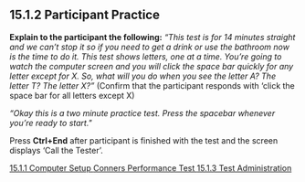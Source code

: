## 15.1.2 Participant Practice

**Explain to the participant the following:**  _“This test is for 14 minutes straight and we can’t stop it so if you need to get a drink or use the bathroom now is the time to do it. This test shows letters, one at a time. You’re going to watch the computer screen and you will click the space bar quickly for any letter except for X. So, what will you do when you see the letter A? The letter T? The letter X?”_ (Confirm that the participant responds with ‘click the space bar for all letters except X)

_“Okay this is a two minute practice test. Press the spacebar whenever you’re ready to start."_

Press **Ctrl+End** after participant is finished with the test and the screen displays ‘Call the Tester’.


<div class="center">
<div class="btn-group">
  <a href=":pages_path:/manuals/conners-performance-test/15-01-01-computer-setup.md" class="btn btn-default">
    <span class="glyphicon glyphicon-chevron-left"></span>
    15.1.1 Computer Setup
  </a>

  <a href=":pages_path:/manuals/conners-performance-test" class="btn btn-default">
    <span class="glyphicon glyphicon-chevron-up"></span>
    Conners Performance Test
  </a>

  <a href=":pages_path:/manuals/conners-performance-test/15-01-03-test-administration.md" class="btn btn-success">
    15.1.3 Test Administration
    <span class="glyphicon glyphicon-chevron-right"></span>
  </a>
</div>
</div>
